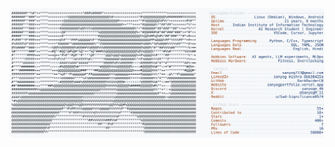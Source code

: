 <a href="https://github.com/DarkRaiderCB">
  <picture>
    <source media="(prefers-color-scheme: dark)" srcset="https://raw.githubusercontent.com/DarkRaiderCB/DarkRaiderCB/main/dark.svg">
    <img alt="Sanyog Mishra's GitHub Profile README" src="https://raw.githubusercontent.com/DarkRaiderCB/DarkRaiderCB/main/light.svg">
  </picture>
</a>
